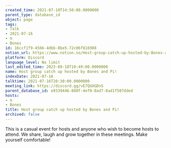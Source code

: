 ```yaml
---
created_time: 2021-07-10T14:50:00.0000000
parent_type: database_id
object: page
tags:
- Talk
- 2021-07-16
- π
- Bones
id: 16ccf1f9-4566-4dbb-8be5-72c06f816988
notion_url: https://www.notion.so/Host-group-catch-up-hosted-by-Bones-and-Pi-16ccf1f945664dbb8be572c06f816988
platform: Discord
language_level: No limit
last_edited_time: 2023-09-18T10:49:00.0000000
name: Host group catch up hosted by Bones and Pi!
indexDate: 2021-07-16
talktime: 2021-07-16T20:30:00.0000000
meeting_link: https://discord.gg/vE7QUXGDnS
parent_database_id: e9339446-880f-4ef0-8ad7-8ad1f507dded
hosts:
- π
- Bones
title: Host group catch up hosted by Bones and Pi!
archived: false
---
```


This is a casual event for hosts and anyone who wish to become hosts to attend.  We share, laugh and grow together in these meetings.  Make yourself comfortable!






